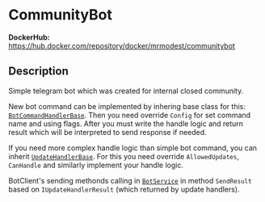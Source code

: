 # CommunityBot

**DockerHub:** https://hub.docker.com/repository/docker/mrmodest/communitybot

## Description

Simple telegram bot which was created for internal closed community.

New bot command can be implemented by inhering base class for this: [`BotCommandHandlerBase`](/CommunityBot/Handlers/BotCommands/BotCommandHandlerBase.cs). Then you need override `Config` for set command name and using flags. After you must write the handle logic and return result which will be interpreted to send response if needed. 

If you need more complex handle logic than simple bot command, you can inherit [`UpdateHandlerBase`](/CommunityBot/Handlers/UpdateHandlerBase.cs). For this you need override `AllowedUpdates`, `CanHandle` and similarly implement your handle logic.

BotClient's sending methonds calling in [`BotService`](/CommunityBot/Services/BotService.cs) in method `SendResult` based on `IUpdateHandlerResult` (which returned by update handlers).
